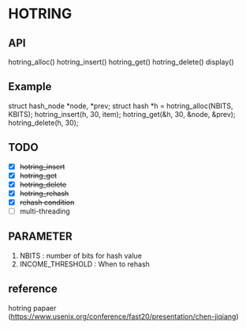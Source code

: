 # HOTRING

## API

hotring_alloc()
hotring_insert()
hotring_get()
hotring_delete()
display()

## Example
struct hash_node *node, *prev;
struct hash *h = hotring_alloc(NBITS, KBITS);
hotring_insert(h, 30, item);
hotring_get(&h, 30, &node, &prev);
hotring_delete(h, 30);

## TODO
  - [x] ~~hotring_insert~~
  - [x] ~~hotring_get~~
  - [x] ~~hotring_delete~~
  - [x] ~~hotring_rehash~~
  - [x] ~~rehash condition~~
  - [ ] multi-threading

## PARAMETER
1. NBITS : number of bits for hash value
2. INCOME_THRESHOLD : When to rehash

## reference
hotring papaer (https://www.usenix.org/conference/fast20/presentation/chen-jiqiang)
